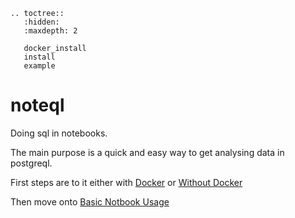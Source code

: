 ```eval_rst
.. toctree::
   :hidden:
   :maxdepth: 2

   docker_install
   install
   example
```

# noteql


Doing sql in notebooks.

The main purpose is a quick and easy way to get analysing data in postgreql.

First steps are to it either with [Docker](docker_install) or [Without Docker](install)

Then move onto [Basic Notbook Usage](basic_notebook_usage) 


